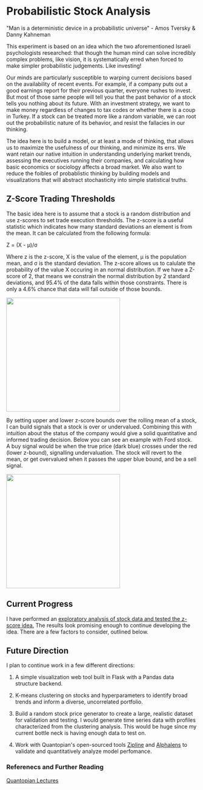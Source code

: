 # Probabilistic Stock Analysis 

"Man is a deterministic device in a probabilistic universe" - Amos Tversky & Danny Kahneman 

This experiment is based on an idea which the two aforementioned Israeli psychologists researched: that though the human mind can solve incredibly complex problems, like vision, it is systematically erred when forced to make simpler probabilistic judgements. Like investing! 

Our minds are particularly susceptible to warping current decisions based on the availability of recent events. For example, if a company puts out a good earnings report for their previous quarter, everyone rushes to invest. But most of those same people will tell you that the past behavior of a stock tells you nothing about its future.  With an investment strategy, we want to make money regardless of changes to tax codes or whether there is a coup in Turkey. If a stock can be treated more like a random variable, we can root out the probabilistic nature of its behavior, and resist the fallacies in our thinking. 

The idea here is to build a model, or at least a mode of thinking, that allows us to maximize the usefulness of our thinking, and minimize its errs. We want retain our native intuition in understanding underlying market trends, assessing the executives running their companies, and calculating how basic economics or sociology affects a broad market. We also want to reduce the foibles of probablistic thinking by building models and visualizations that will abstract stochasticity into simple statistical truths.

## Z-Score Trading Thresholds 

The basic idea here is to assume that a stock is a random distribution and use z-scores to set trade execution thresholds. The z-score is a useful statistic which indicates how many standard deviations an element is from the mean.  It can be calculated from the following formula:

Z = (X - μ)/σ

Where z is the z-score, X is the value of the element, μ is the population mean, and σ is the standard deviation. The z-score allows us to calulate the probability of the value X occuring in an normal distribution. If we have a Z-score of 2, that means we constrain the normal distribution by 2 standard deviations, and 95.4% of the data falls within those constraints. There is only a 4.6% chance that data will fall outside of those bounds.


<img src='https://i0.wp.com/i887.photobucket.com/albums/ac73/archaeopteryx1/bell-curve.jpg' height="300" >

By setting upper and lower z-score bounds over the rolling mean of a stock, I can build signals that a stock is over or undervalued. Combining this with intuition about the status of the company would give a solid quantitative and informed trading decision. Below you can see an example with Ford stock. A buy signal would be when the true price (dark blue) crosses under the red (lower z-bound), signalling undervaluation. The stock will revert to the mean, or get overvalued when it passes the upper blue bound, and be a sell signal. 

<img src='https://raw.githubusercontent.com/momonala/quantitative_finance/master/files/z_example.png' height="300">

## Current Progress 

I have performed an [exploratory analysis of stock data and tested the z-score idea.]() The results look promising enough to continue developing the idea. There are a few factors to consider, outlined below. 

## Future Direction

I plan to continue work in a few different directions: 

1) A simple visualization web tool built in Flask with a Pandas data structure backend. 

2) K-means clustering on stocks and hyperparameters to identify broad trends and inform a diverse, uncorrelated portfolio. 

3) Build a random stock price generator to create a large, realistic dataset for validation and testing. I would generate time series data with profiles characterized from the clustering analysis. This would be huge since my current bottle neck is having enough data to test on. 

4) Work with Quantopian's open-sourced tools [Zipline](https://github.com/quantopian/zipline) and [Alphalens](https://github.com/quantopian/alphalens) to validate and quantitatively analyze model perfomance. 

### Referenecs and Further Reading 

[Quantopian Lectures](https://www.quantopian.com/lectures)